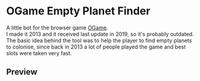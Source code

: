 # OGame Empty Planet Finder
A little bot for the browser game [OGame](https://gameforge.com/de-DE/play/ogame).  
I made it 2013 and it received last update in 2019, so it's probably outdated.  
The basic idea behind the tool was to help the player to find empty planets to colonise, since back in 2013 a lot of people played the game and best slots were taken very fast. 

## Preview
